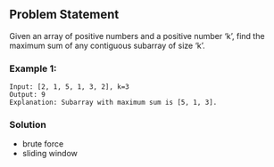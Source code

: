 ## Problem Statement
Given an array of positive numbers and a positive number ‘k’, find the maximum sum of any contiguous subarray of size ‘k’.
### Example 1:
```
Input: [2, 1, 5, 1, 3, 2], k=3 
Output: 9
Explanation: Subarray with maximum sum is [5, 1, 3].
```

### Solution
- brute force
- sliding window
